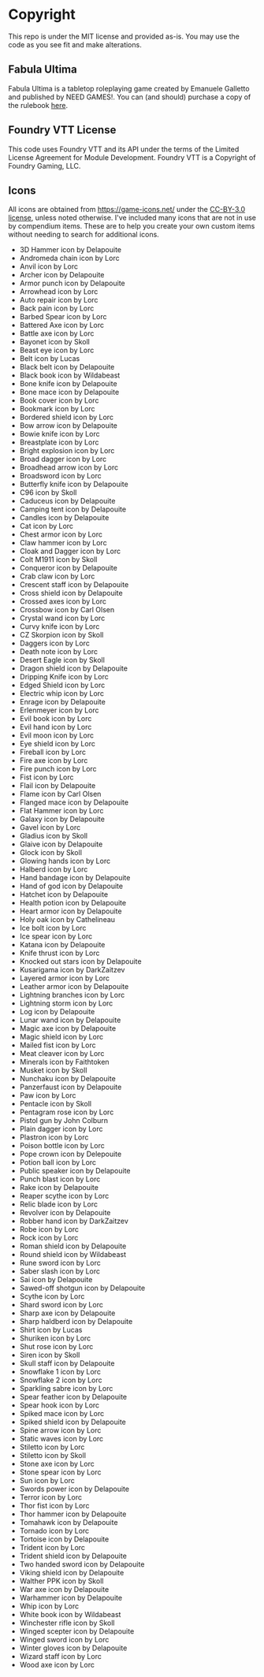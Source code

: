 # Copyright

This repo is under the MIT license and provided as-is. You may use the code as you see fit and make alterations.

## Fabula Ultima

Fabula Ultima is a tabletop roleplaying game created by Emanuele Galletto and published by NEED GAMES!. You can (and should) purchase a copy of the rulebook [here](https://www.drivethrurpg.com/product/410108/Fabula-Ultima-TTJRPG).

## Foundry VTT License

This code uses Foundry VTT and its API under the terms of the Limited License Agreement for Module Development. Foundry VTT is a Copyright of Foundry Gaming, LLC.

## Icons

All icons are obtained from https://game-icons.net/ under the [CC-BY-3.0 license](https://creativecommons.org/licenses/by/3.0/), unless noted otherwise. I've included many icons that are not in use by compendium items. These are to help you create your own custom items without needing to search for additional icons.

-   3D Hammer icon by Delapouite
-   Andromeda chain icon by Lorc
-   Anvil icon by Lorc
-   Archer icon by Delapouite
-   Armor punch icon by Delapouite
-   Arrowhead icon by Lorc
-   Auto repair icon by Lorc
-   Back pain icon by Lorc
-   Barbed Spear icon by Lorc
-   Battered Axe icon by Lorc
-   Battle axe icon by Lorc
-   Bayonet icon by Skoll
-   Beast eye icon by Lorc
-   Belt icon by Lucas
-   Black belt icon by Delapouite
-   Black book icon by Wildabeast
-   Bone knife icon by Delapouite
-   Bone mace icon by Delapouite
-   Book cover icon by Lorc
-   Bookmark icon by Lorc
-   Bordered shield icon by Lorc
-   Bow arrow icon by Delapouite
-   Bowie knife icon by Lorc
-   Breastplate icon by Lorc
-   Bright explosion icon by Lorc
-   Broad dagger icon by Lorc
-   Broadhead arrow icon by Lorc
-   Broadsword icon by Lorc
-   Butterfly knife icon by Delapouite
-   C96 icon by Skoll
-   Caduceus icon by Delapouite
-   Camping tent icon by Delapouite
-   Candles icon by Delapouite
-   Cat icon by Lorc
-   Chest armor icon by Lorc
-   Claw hammer icon by Lorc
-   Cloak and Dagger icon by Lorc
-   Colt M1911 icon by Skoll
-   Conqueror icon by Delapouite
-   Crab claw icon by Lorc
-   Crescent staff icon by Delapouite
-   Cross shield icon by Delapouite
-   Crossed axes icon by Lorc
-   Crossbow icon by Carl Olsen
-   Crystal wand icon by Lorc
-   Curvy knife icon by Lorc
-   CZ Skorpion icon by Skoll
-   Daggers icon by Lorc
-   Death note icon by Lorc
-   Desert Eagle icon by Skoll
-   Dragon shield icon by Delapouite
-   Dripping Knife icon by Lorc
-   Edged Shield icon by Lorc
-   Electric whip icon by Lorc
-   Enrage icon by Delapouite
-   Erlenmeyer icon by Lorc
-   Evil book icon by Lorc
-   Evil hand icon by Lorc
-   Evil moon icon by Lorc
-   Eye shield icon by Lorc
-   Fireball icon by Lorc
-   Fire axe icon by Lorc
-   Fire punch icon by Lorc
-   Fist icon by Lorc
-   Flail icon by Delapouite
-   Flame icon by Carl Olsen
-   Flanged mace icon by Delapouite
-   Flat Hammer icon by Lorc
-   Galaxy icon by Delapouite
-   Gavel icon by Lorc
-   Gladius icon by Skoll
-   Glaive icon by Delapouite
-   Glock icon by Skoll
-   Glowing hands icon by Lorc
-   Halberd icon by Lorc
-   Hand bandage icon by Delapouite
-   Hand of god icon by Delapouite
-   Hatchet icon by Delapouite
-   Health potion icon by Delapouite
-   Heart armor icon by Delapouite
-   Holy oak icon by Cathelineau
-   Ice bolt icon by Lorc
-   Ice spear icon by Lorc
-   Katana icon by Delapouite
-   Knife thrust icon by Lorc
-   Knocked out stars icon by Delapouite
-   Kusarigama icon by DarkZaitzev
-   Layered armor icon by Lorc
-   Leather armor icon by Delapouite
-   Lightning branches icon by Lorc
-   Lightning storm icon by Lorc
-   Log icon by Delapouite
-   Lunar wand icon by Delapouite
-   Magic axe icon by Delapouite
-   Magic shield icon by Lorc
-   Mailed fist icon by Lorc
-   Meat cleaver icon by Lorc
-   Minerals icon by Faithtoken
-   Musket icon by Skoll
-   Nunchaku icon by Delapouite
-   Panzerfaust icon by Delapouite
-   Paw icon by Lorc
-   Pentacle icon by Skoll
-   Pentagram rose icon by Lorc
-   Pistol gun by John Colburn
-   Plain dagger icon by Lorc
-   Plastron icon by Lorc
-   Poison bottle icon by Lorc
-   Pope crown icon by Delepouite
-   Potion ball icon by Lorc
-   Public speaker icon by Delapouite
-   Punch blast icon by Lorc
-   Rake icon by Delapouite
-   Reaper scythe icon by Lorc
-   Relic blade icon by Lorc
-   Revolver icon by Delapouite
-   Robber hand icon by DarkZaitzev
-   Robe icon by Lorc
-   Rock icon by Lorc
-   Roman shield icon by Delapouite
-   Round shield icon by Wildabeast
-   Rune sword icon by Lorc
-   Saber slash icon by Lorc
-   Sai icon by Delapouite
-   Sawed-off shotgun icon by Delapouite
-   Scythe icon by Lorc
-   Shard sword icon by Lorc
-   Sharp axe icon by Delapouite
-   Sharp haldberd icon by Delapouite
-   Shirt icon by Lucas
-   Shuriken icon by Lorc
-   Shut rose icon by Lorc
-   Siren icon by Skoll
-   Skull staff icon by Delapouite
-   Snowflake 1 icon by Lorc
-   Snowflake 2 icon by Lorc
-   Sparkling sabre icon by Lorc
-   Spear feather icon by Delapouite
-   Spear hook icon by Lorc
-   Spiked mace icon by Lorc
-   Spiked shield icon by Delapouite
-   Spine arrow icon by Lorc
-   Static waves icon by Lorc
-   Stiletto icon by Lorc
-   Stiletto icon by Skoll
-   Stone axe icon by Lorc
-   Stone spear icon by Lorc
-   Sun icon by Lorc
-   Swords power icon by Delapouite
-   Terror icon by Lorc
-   Thor fist icon by Lorc
-   Thor hammer icon by Delapouite
-   Tomahawk icon by Delapouite
-   Tornado icon by Lorc
-   Tortoise icon by Delapouite
-   Trident icon by Lorc
-   Trident shield icon by Delapouite
-   Two handed sword icon by Delapouite
-   Viking shield icon by Delapouite
-   Walther PPK icon by Skoll
-   War axe icon by Delapouite
-   Warhammer icon by Delapouite
-   Whip icon by Lorc
-   White book icon by Wildabeast
-   Winchester rifle icon by Skoll
-   Winged scepter icon by Delapouite
-   Winged sword icon by Lorc
-   Winter gloves icon by Delapouite
-   Wizard staff icon by Lorc
-   Wood axe icon by Lorc
